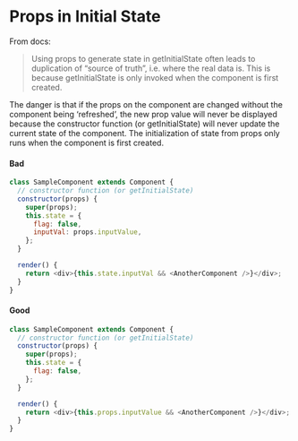 # Props in Initial State

From docs:

> Using props to generate state in getInitialState often leads to duplication of “source of truth”,
> i.e. where the real data is. This is because getInitialState is only invoked when the component is
> first created.

The danger is that if the props on the component are changed without the component being
‘refreshed’, the new prop value will never be displayed because the constructor function (or
getInitialState) will never update the current state of the component. The initialization of state
from props only runs when the component is first created.

#### Bad

```javascript
class SampleComponent extends Component {
  // constructor function (or getInitialState)
  constructor(props) {
    super(props);
    this.state = {
      flag: false,
      inputVal: props.inputValue,
    };
  }

  render() {
    return <div>{this.state.inputVal && <AnotherComponent />}</div>;
  }
}
```

#### Good

```javascript
class SampleComponent extends Component {
  // constructor function (or getInitialState)
  constructor(props) {
    super(props);
    this.state = {
      flag: false,
    };
  }

  render() {
    return <div>{this.props.inputValue && <AnotherComponent />}</div>;
  }
}
```
